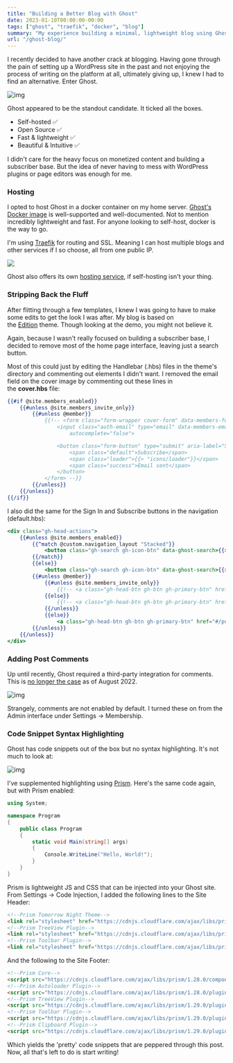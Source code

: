 ```yaml
---
title: "Building a Better Blog with Ghost"
date: 2023-01-10T00:00:00-00:00
tags: ["ghost", "traefik", "docker", "blog"]
summary: "My experience building a minimal, lightweight blog using Ghost 👻"
url: "/ghost-blog/"
---
```


I recently decided to have another crack at blogging. Having gone through the pain of setting up a WordPress site in the past and not enjoying the process of writing on the platform at all, ultimately giving up, I knew I had to find an alternative. Enter Ghost.

![img](/img/ghost-blog/ghost-logo.webp)

Ghost appeared to be the standout candidate. It ticked all the boxes.

- Self-hosted ✅
- Open Source ✅
- Fast & lightweight ✅
- Beautiful & Intuitive ✅

I didn't care for the heavy focus on monetized content and building a subscriber base. But the idea of never having to mess with WordPress plugins or page editors was enough for me.

### Hosting

I opted to host Ghost in a docker container on my home server. [Ghost's Docker image](https://hub.docker.com/_/ghost?ref=scottmckendry.tech) is well-supported and well-documented. Not to mention incredibly lightweight and fast. For anyone looking to self-host, docker is the way to go.

I'm using [Traefik](https://scottmckendry.tech/traefik-ssl-all-the-things/) for routing and SSL. Meaning I can host multiple blogs and other services if I so choose, all from one public IP.

![](/img/ghost-blog/traefik.webp)

Ghost also offers its own [hosting service](https://ghost.org/pricing/?ref=scottmckendry.tech), if self-hosting isn't your thing.

### Stripping Back the Fluff

After flitting through a few templates, I knew I was going to have to make some edits to get the look I was after. My blog is based on the [Edition](https://ghost.org/themes/edition/?ref=scottmckendry.tech) theme. Though looking at the demo, you might not believe it.

Again, because I wasn't really focused on building a subscriber base, I decided to remove most of the home page interface, leaving just a search button.

Most of this could just by editing the Handlebar (.hbs) files in the theme's directory and commenting out elements I didn't want. I removed the email field on the cover image by commenting out these lines in the **cover.hbs** file:

```hbs
{{#if @site.members_enabled}}
    {{#unless @site.members_invite_only}}
        {{#unless @member}}
            {{!-- <form class="form-wrapper cover-form" data-members-form>
                <input class="auth-email" type="email" data-members-email placeholder="Your email address" required="true"
                    autocomplete="false">

                <button class="form-button" type="submit" aria-label="Submit">
                    <span class="default">Subscribe</span>
                    <span class="loader">{{> "icons/loader"}}</span>
                    <span class="success">Email sent</span>
                </button>
            </form> --}}
        {{/unless}}
    {{/unless}}
{{/if}}
```
I also did the same for the Sign In and Subscribe buttons in the navigation (default.hbs):

```hbs
<div class="gh-head-actions">
    {{#unless @site.members_enabled}}
        {{^match @custom.navigation_layout "Stacked"}}
            <button class="gh-search gh-icon-btn" data-ghost-search>{{> "icons/search"}}</button>
        {{/match}}
        {{else}}
            <button class="gh-search gh-icon-btn" data-ghost-search>{{> "icons/search"}}</button>
        {{#unless @member}}
            {{#unless @site.members_invite_only}}
                {{!-- <a class="gh-head-btn gh-btn gh-primary-btn" href="#/portal/signup" data-portal="signup">Subscribe</a> --}}
            {{else}}
                {{!-- <a class="gh-head-btn gh-btn gh-primary-btn" href="#/portal/signin" data-portal="signin">Login</a> --}}
            {{/unless}}
            {{else}}
                <a class="gh-head-btn gh-btn gh-primary-btn" href="#/portal/account" data-portal="account">Account</a>
        {{/unless}}
    {{/unless}}
</div>
```



### Adding Post Comments

Up until recently, Ghost required a third-party integration for comments. This is [no longer the case](https://ghost.org/changelog/native-comments//?ref=scottmckendry.tech) as of August 2022.

![img](/img/ghost-blog/comments.webp)

Strangely, comments are not enabled by default. I turned these on from the Admin interface under Settings → Membership.

### Code Snippet Syntax Highlighting

Ghost has code snippets out of the box but no syntax highlighting. It's not much to look at:

![img](/img/ghost-blog/snippet.webp)

I've supplemented highlighting using [Prism](https://prismjs.com/?ref=scottmckendry.tech). Here's the same code again, but with Prism enabled:

```cs
using System;

namespace Program 
{
    public class Program
    { 
        static void Main(string[] args)
        {
            Console.WriteLine("Hello, World!");
        }
    }
}
```

Prism is lightweight JS and CSS that can be injected into your Ghost site. From Settings → Code Injection, I added the following lines to the Site Header:

```html
<!--Prism Tomorrow Night Theme-->
<link rel="stylesheet" href="https://cdnjs.cloudflare.com/ajax/libs/prism/1.29.0/themes/prism-tomorrow.min.css" integrity="sha512-vswe+cgvic/XBoF1OcM/TeJ2FW0OofqAVdCZiEYkd6dwGXthvkSFWOoGGJgS2CW70VK5dQM5Oh+7ne47s74VTg==" crossorigin="anonymous" referrerpolicy="no-referrer" />
<!--Prism TreeView Plugin-->
<link rel="stylesheet" href="https://cdnjs.cloudflare.com/ajax/libs/prism/1.29.0/plugins/treeview/prism-treeview.min.css" integrity="sha512-T2070kymkL/92LGEdTHzxTu6cHJjQI66uq8uJ768/iOs6M7yTceI2YcHFh2BHUcqbsDUFn4t9iaXNYAbmUKp8A==" crossorigin="anonymous" referrerpolicy="no-referrer" />
<!--Prism Toolbar Plugin-->
<link rel="stylesheet" href="https://cdnjs.cloudflare.com/ajax/libs/prism/1.29.0/plugins/toolbar/prism-toolbar.min.css" integrity="sha512-Dqf5696xtofgH089BgZJo2lSWTvev4GFo+gA2o4GullFY65rzQVQLQVlzLvYwTo0Bb2Gpb6IqwxYWtoMonfdhQ==" crossorigin="anonymous" referrerpolicy="no-referrer" />
```

And the following to the Site Footer:

```html
<!--Prism Core-->
<script src="https://cdnjs.cloudflare.com/ajax/libs/prism/1.28.0/components/prism-core.min.js" integrity="sha512-9khQRAUBYEJDCDVP2yw3LRUQvjJ0Pjx0EShmaQjcHa6AXiOv6qHQu9lCAIR8O+/D8FtaCoJ2c0Tf9Xo7hYH01Q==" crossorigin="anonymous" referrerpolicy="no-referrer"></script>
<!--Prism Autoloader Plugin-->
<script src="https://cdnjs.cloudflare.com/ajax/libs/prism/1.28.0/plugins/autoloader/prism-autoloader.min.js" integrity="sha512-fTl/qcO1VgvKtOMApX2PdZzkziyr2stM65GYPLGuYMnuMm1z2JLJG6XVU7C/mR+E7xBUqCivykuhlzfqxXBXbg==" crossorigin="anonymous" referrerpolicy="no-referrer"></script>
<!--Prism TreeView Plugin-->
<script src="https://cdnjs.cloudflare.com/ajax/libs/prism/1.29.0/plugins/treeview/prism-treeview.min.js" integrity="sha512-uMvB4vWdwV+sAcjP68GzxHkfyBg71sDCuhY+TYGD994ptnsfMxgb6Zs3AHKEuVieOKvbaO+c+6WGduVKahLJUg==" crossorigin="anonymous" referrerpolicy="no-referrer"></script>
<!--Prism Toolbar Plugin-->
<script src="https://cdnjs.cloudflare.com/ajax/libs/prism/1.29.0/plugins/toolbar/prism-toolbar.min.js" integrity="sha512-st608h+ZqzliahyzEpETxzU0f7z7a9acN6AFvYmHvpFhmcFuKT8a22TT5TpKpjDa3pt3Wv7Z3SdQBCBdDPhyWA==" crossorigin="anonymous" referrerpolicy="no-referrer"></script>
<!--Prism Clipboard Plugin-->
<script src="https://cdnjs.cloudflare.com/ajax/libs/prism/1.29.0/plugins/-to-clipboard/prism--to-clipboard.min.js" integrity="sha512-/kVH1uXuObC0iYgxxCKY41JdWOkKOxorFVmip+YVifKsJ4Au/87EisD1wty7vxN2kAhnWh6Yc8o/dSAXj6Oz7A==" crossorigin="anonymous" referrerpolicy="no-referrer"></script>
```

Which yields the 'pretty' code snippets that are peppered through this post.<br>
Now, all that's left to do is start writing!
